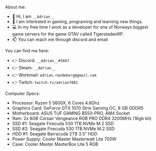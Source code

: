 About me:

- 👋 Hi, I am `__Adrian__`
- 👀 I am interested in gaming, programing and learning new things.
- 💻 In my free time I work as a developer for one of Norways biggest game servers for the game GTAV called TigerstadenRP.
- 📫 You can reach me through discord and email


You can find me here:

- 👉 Discord: `__Adrian__#1667`
- 👉 Steam: `__Adrian__`
- 👉 Workmail: `adrian.randeberg@gmail.com`
- 👉 Twitch: `twitch.tv/adrian7881`


Computer Specs:

- Processor: Ryzen 5 5600X, 6 Cores 4.6Ghz
- Graphics Card: GeForce GTX 1070 Strix Gaming OC, 8 GB GDDR5
- Motherboard: ASUS TUF GAMING B550-PRO, AM4 Socket
- Ram: 2x 8GB Corsair Vengeance RGB PRO DDR4 3200MHz (16gb kit)
- SSD #1: Seagate Firecuda 530 1TB NVMe M.2 SSD
- SSD #2: Seagate Firecuda 530 1TB NVMe M.2 SSD
- HDD #1: Seagate Barracuda 2TB 3.5" HDD
- Power Supply: Cooler Master Masterwatt Lite 700W
- Case: Cooler Master MasterBox Lite 5 RGB


<!---
adrian7881/adrian7881 is a ✨ special ✨ repository because its `README.md` (this file) appears on your GitHub profile.
You can click the Preview link to take a look at your changes.
--->
